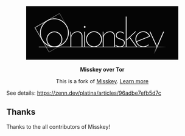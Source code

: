 
<div align="center">

<img src="./assets/logo_dark.jpg" alt="Onionskey logo" width="400" />

**Misskey over Tor**

This is a fork of [Misskey](https://github.com/misskey-dev/misskey). [Learn more](https://misskey-hub.net/)

</div>

See details: https://zenn.dev/platina/articles/96adbe7efb5d7c

## Thanks

Thanks to the all contributors of Misskey!
